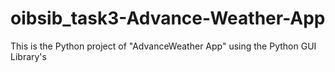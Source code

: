 # oibsib_task3-Advance-Weather-App
This is the Python project of "AdvanceWeather App" using the Python GUI Library's 
